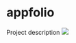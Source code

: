 # appfolio
Project description
![](https://cdn.discordapp.com/attachments/927701734791458819/941487124513964073/unknown.png)

